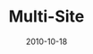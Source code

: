 ---
layout: media
category: media
title: "Multi-Site"
date: 2010-10-18
description: "Multi-Site video from the Game Change weekend service (Surrender)."
video: "https://s3.amazonaws.com/crossroadsvideomessages/gamechange02_multisite.mp4"
video-poster: "https://www.crossroads.net/uploadedfiles/gamechange02_multisite_still.jpg"
---